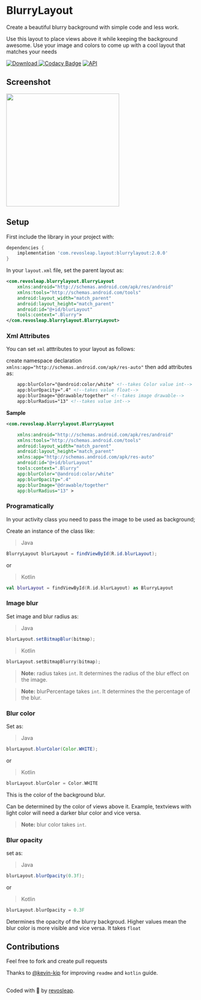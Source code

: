 # BlurryLayout
Create a beautiful blurry background with simple code and less work.

Use this layout to place views above it while keeping the background awesome. Use your image and colors to come up 
with a cool layout that matches your needs

[ ![Download](https://api.bintray.com/packages/carloscj6/layout/blurrylayout/images/download.svg) ](https://bintray.com/carloscj6/layout/blurrylayout/_latestVersion)
[![Codacy Badge](https://api.codacy.com/project/badge/Grade/4af81cd6d4934c7eb01940c998e08e7d)](https://app.codacy.com/app/carloscj6/BlurryLayout?utm_source=github.com&utm_medium=referral&utm_content=carloscj6/BlurryLayout&utm_campaign=Badge_Grade_Dashboard)
[![API](https://img.shields.io/badge/API-15%2B-brightgreen.svg?style=flat)](https://android-arsenal.com/api?level=15)

## Screenshot
<img src="/Screenshots/device-2018-10-11-002239.png" width="300px">

## Setup
First include the library in your project with:

```gradle
dependencies {
    implementation 'com.revosleap.layout:blurrylayout:2.0.0'
}
```

In your `layout.xml` file, set the parent layout as:

```xml
<com.revosleap.blurrylayout.BlurryLayout
    xmlns:android="http://schemas.android.com/apk/res/android"
    xmlns:tools="http://schemas.android.com/tools"
    android:layout_width="match_parent"
    android:layout_height="match_parent"
    android:id="@+id/blurLayout"
    tools:context=".Blurry">
</com.revosleap.blurrylayout.BlurryLayout>
```
### Xml Attributes
You can set `xml` atttributes to your layout as follows:

create namespace declaration ` xmlns:app="http://schemas.android.com/apk/res-auto"`
then add attributes as:
```xml
    app:blurColor="@android:color/white" <!--takes Color value int-->
    app:blurOpacity=".4" <!--takes value float-->
    app:blurImage="@drawable/together" <!--takes image drawable-->
    app:blurRadius="13" <!--takes value int-->
```
**Sample**
```xml
<com.revosleap.blurrylayout.BlurryLayout

    xmlns:android="http://schemas.android.com/apk/res/android"
    xmlns:tools="http://schemas.android.com/tools"
    android:layout_width="match_parent"
    android:layout_height="match_parent"
    xmlns:app="http://schemas.android.com/apk/res-auto"
    android:id="@+id/blurLayout"
    tools:context=".Blurry"
    app:blurColor="@android:color/white"
    app:blurOpacity=".4"
    app:blurImage="@drawable/together"
    app:blurRadius="13" >
```
    
### Programatically
In your activity class you need to pass the image to be used as background;

Create an instance of the class like:
> Java
```java
BlurryLayout blurLayout = findViewById(R.id.blurLayout);
```
or
> Kotlin
```kotlin
val blurLayout = findViewById(R.id.blurLayout) as BlurryLayout
```

### Image blur

Set image and blur radius as:
> Java
```java
blurLayout.setBitmapBlur(bitmap);
```
> Kotlin
```kotlin
blurLayout.setBitmapBlurry(bitmap);
```
> **Note:** radius takes ```int```. It determines the radius of the blur effect on the image.

> **Note:** blurPercentage takes ```int```. It determines the the percentage of the blur.

### Blur color
Set as:
> Java
```java 
blurLayout.blurColor(Color.WHITE);
```
or 
> Kotlin
```kotlin
blurLayout.blurColor = Color.WHITE
```

This is the color of the background blur. 

Can be determined by the color of views above it. Example,
textviews with light color will need a darker blur color and vice versa. 

> **Note:** blur color takes `int`.

### Blur opacity
set as:
> Java
```java 
blurLayout.blurOpacity(0.3f);
```
or
> Kotlin 
```kotlin
blurLayout.blurOpacity = 0.3F
```
Determines the opacity of the blurry backgroud. Higher values mean the blur color is more visible and vice versa.
It takes `float`
## Contributions
Feel free to fork and create pull requests

Thanks to [@kevin-kip]( https://github.com/Kevin-Kip) for improving `readme` and `kotlin` guide.

##
Coded with :blue_heart: by [revosleap](https://revosleap.com/).
